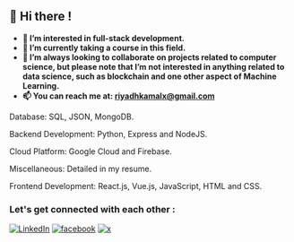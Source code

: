 ## 👋 Hi there !

- **👀 I’m interested in full-stack development.**
- **🌱 I’m currently taking a course in this field.**
- **💞 I’m always looking to collaborate on projects related to computer science, but please note that I’m not interested in anything related to data science, such as blockchain and one other aspect of Machine Learning.**
- **📫 You can reach me at: riyadhkamalx@gmail.com**

 Database: SQL, JSON, MongoDB.
 
 Backend Development: Python, Express and NodeJS.
 
 Cloud Platform: Google Cloud and Firebase.
 
 Miscellaneous: Detailed in my resume.
 
 Frontend Development: React.js, Vue.js, JavaScript, HTML and CSS.
  


 
### Let's get connected with each other : 




<!-- Intro SHIELDS -->

[![LinkedIn][linkedin-shield]][linkedin-url]
[![facebook][facebook-shield]][facebook-url]
[![x][x-shield]][x-url]


<!---
RaadKamal/RaadKamal is a ✨ special ✨ repository because its `README.md` (this file) appears on your GitHub profile.
You can click the Preview link to take a look at your changes.
--->

<!-- MARKDOWN LINKS & IMAGES -->
[linkedin-shield]: https://img.shields.io/badge/LinkedIn-0077B5?style=for-the-badge&logo=linkedin&logoColor=white
[linkedin-url]: https://www.linkedin.com/in/raadkamal99/
[facebook-shield]: https://img.shields.io/badge/Facebook-1877F2?style=for-the-badge&logo=facebook&logoColor=white
[facebook-url]: https://www.facebook.com/mostafaraad.kamal.1/
[x-shield]: https://img.shields.io/badge/twitter-A9A9A9?style=for-the-badge&logo=X&logoColor=white
[x-url]: https://x.com/will_be_updated

